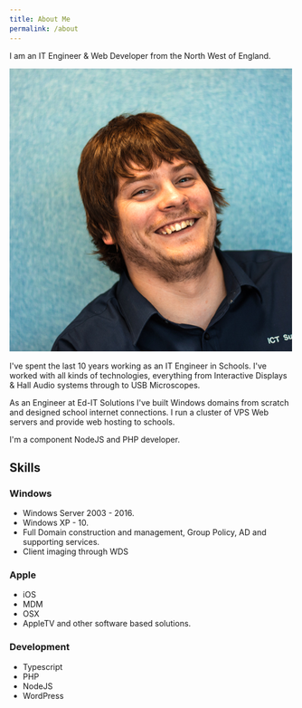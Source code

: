 ```yaml
---
title: About Me
permalink: /about
---
```

I am an IT Engineer & Web Developer from the North West of England.

![Me](../../assets/img/me.jpg)

I've spent the last 10 years working as an IT Engineer in Schools. I've worked with all kinds of technologies, everything from Interactive Displays & Hall Audio systems through to USB Microscopes.

As an Engineer at Ed-IT Solutions I've built Windows domains from scratch and designed school internet connections. I run a cluster of VPS Web servers and provide web hosting to schools.

I'm a component NodeJS and PHP developer.

## Skills

### Windows

 - Windows Server 2003 - 2016.
 - Windows XP - 10.
 - Full Domain construction and management, Group Policy, AD and supporting services.
 - Client imaging through WDS

### Apple
 - iOS
 - MDM
 - OSX
 - AppleTV and other software based solutions.

### Development

 - Typescript
 - PHP
 - NodeJS
 - WordPress
